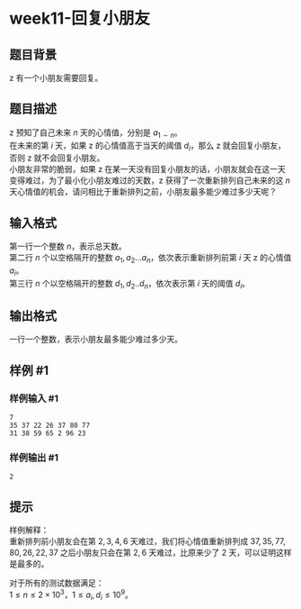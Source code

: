 # week11-回复小朋友

## 题目背景

z 有一个小朋友需要回复。

## 题目描述

z 预知了自己未来 $n$ 天的心情值，分别是 $a_{1\sim n}$。  
在未来的第 $i$ 天，如果 z 的心情值高于当天的阈值 $d_i$，那么 z 就会回复小朋友，否则 z 就不会回复小朋友。  
小朋友非常的脆弱，如果 z 在某一天没有回复小朋友的话，小朋友就会在这一天变得难过，为了最小化小朋友难过的天数，z 获得了一次重新排列自己未来的这 $n$ 天心情值的机会，请问相比于重新排列之前，小朋友最多能少难过多少天呢？

## 输入格式

第一行一个整数 $n$，表示总天数。  
第二行 $n$ 个以空格隔开的整数 $a_1,a_2...a_n$，依次表示重新排列前第 $i$ 天 z 的心情值 $a_i$。  
第三行 $n$ 个以空格隔开的整数 $d_1,d_2..d_n$，依次表示第 $i$ 天的阈值 $d_i$。

## 输出格式

一行一个整数，表示小朋友最多能少难过多少天。

## 样例 #1

### 样例输入 #1

```
7
35 37 22 26 37 80 77
31 38 59 65 2 96 23
```

### 样例输出 #1

```
2
```

## 提示

样例解释：  
重新排列前小朋友会在第 $2,3,4,6$ 天难过，我们将心情值重新排列成 $37,35,77,80,26,22,37$ 之后小朋友只会在第 $2,6$ 天难过，比原来少了 $2$ 天，可以证明这样是最多的。  

对于所有的测试数据满足：  
$1\le n\le 2\times 10^3$，$1\le a_i,d_i\le 10^9$。